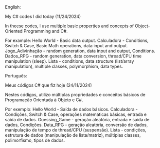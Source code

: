 English:

My C# codes I did today (11/24/2024)

In theese codes, I use multiple basic properties and concepts of Object-Oriented Programming and C#.

For example:
  Hello World - Basic data output.
  Calculadora - Conditions, Switch & Case, Basic Math operations, data input and output.
  Jogo_Adivinhação - random generation, data input and output, Conditions.
  Dados_RPG - random generation, data conversion, thread/CPU time manipulation (sleep).
  Lista - conditions, data structure (list/array manipulation), multiple classes, polymorphism, data types.


Português:

Meus códigos C# que fiz hoje (24/11/2024)

Nestes códigos, utilizo múltiplas propriedades e conceitos básicos de Programação Orientada à Objeto e C#.

Por exemplo:
  Hello World - Saída de dados básicos.
  Calculadora - Condições, Switch & Case, operações matemáticas básicas, entrada e saída de dados.
  Guessing_Game - geração aleatória, entrada e saída de dados, Condições.
  Data_RPG - geração aleatória, conversão de dados, manipulação de tempo de thread/CPU (suspensão).
  Lista - condições, estrutura de dados (manipulação de lista/matriz), múltiplas classes, polimorfismo, tipos de dados.
